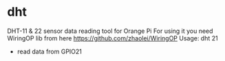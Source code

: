 # dht
DHT-11 &amp; 22 sensor data reading tool for Orange Pi
For using it you need WiringOP lib from here https://github.com/zhaolei/WiringOP
Usage: 
dht 21 
- read data from GPIO21
